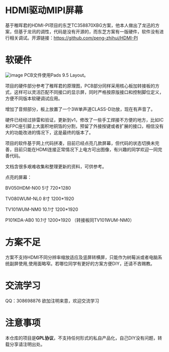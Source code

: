 # HDMI驱动MIPI屏幕

基于稚晖君的HDMI-PI项目的东芝TC358870XBG方案，他本人做出了龙迅的方案，但基于龙讯的调性，代码是没有开源的，而东芝方案有一版硬件，软件没有进行相关调试。开源链接：https://github.com/peng-zhihui/HDMI-PI

# 软硬件
![image](https://github.com/zengcym/HDMI-To-MIPI/blob/main/Images/HDMI%20to%20MIPI_v1.JPG)
PCB文件使用Pads 9.5 Layout。
>
项目的硬件部分参考了稚晖君的原理图，PCB部分同样采用核心板加转接板的方式，这样可以灵活匹配不同接口的显示屏，同时严格按原版接口和控制脚位定义，方便不同版本软硬调试应用。
>
增加了音频部分，板上放置了一个3W单声道CLASS-D功放，现在有声音了。
>
硬件已经经过排雷和验证，更新到v1，修改了一些手工焊接不方便的地方，比如IC和FPC座引脚上大面积地铜箔的分割，预留了外接按键或者扩展的接口，相信没有大的功能改进的情况下，这是最终的版本了。
>
项目的软件基于网上代码拼凑，目前已经点亮几款屏幕，但代码的状态切换未完善，目前只能在HDMI连接正常情况下上电方可出图像，有兴趣的同学欢迎一同完善代码。
>
文档含很多艰难收集和整理更新的资料，可供参考。
>
点亮的屏幕：
>
BV050HDM-N00       5寸        720*1280
>
TV080WUM-NL0       8寸        1200*1920
>
TV101WUM-NM0   10.1寸       1200*1920
>
P101KDA-AB0       10.1寸     1200*1920 （转接板同TV101WUM-NM0）
>
# 方案不足
方案不支持HDMI不同分辨率缩放适应及竖屏转横屏，只能作为树莓派或者电脑系统副屏使用,使用面略窄。若哪位同学有更好的方案方便DIY，还请不吝赐教。

# 交流学习
QQ：308698876 欲加注明来意，欢迎交流学习

# 注意事项
本仓库的项目是**GPL协议**，不支持任何形式的私自产品化，自己DIY没有问题，转载分享请注明出处。
